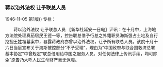 ### 蒋以治外法权  让予联总人员

1946-11-05
第1版()
专栏：

　　蒋以治外法权
    让予联总人员
    【新华社延安一日电】沪讯：在十月中，上海地方法院处理真茄居民王德一等，控告联总借予行总之外籍职员海斯强占土地及自行挖掘王姓祖墓案中，暴露蒋政府亦曾以治外法权，让予所有联总人员。该院十月十六日当庭宣布关于海斯被控部分“不予受理”，理由为“中国政府与联合国救济总署基本协定”中曾规定“联总借用给中国之服务人员，对任何法律上传讯手续，均可除免”原告乃大呼人民生命财产毫无保障。
